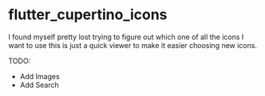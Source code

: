 # flutter_cupertino_icons
I found myself pretty lost trying to figure out which one of all the icons I want to use
this is just a quick viewer to make it easier choosing new icons.


TODO:
- Add Images
- Add Search